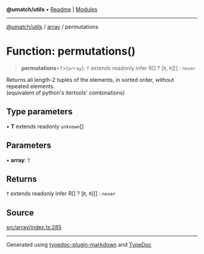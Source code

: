 **@umatch/utils** • [Readme](../../index.md) \| [Modules](../../modules.md)

***

[@umatch/utils](../../modules.md) / [array](../index.md) / permutations

# Function: permutations()

> **permutations**\<`T`\>(`array`): `T` extends readonly infer R[] ? [`R`, `R`][] : `never`

Returns all length-2 tuples of the elements, in sorted order,
without repeated elements.<br>
(equivalent of python's itertools' combinations)

## Type parameters

• **T** extends readonly `unknown`[]

## Parameters

• **array**: `T`

## Returns

`T` extends readonly infer R[] ? [`R`, `R`][] : `never`

## Source

[src/array/index.ts:285](https://github.com/umatch-oficial/utils/blob/c1935bc/src/array/index.ts#L285)

***

Generated using [typedoc-plugin-markdown](https://www.npmjs.com/package/typedoc-plugin-markdown) and [TypeDoc](https://typedoc.org/)
